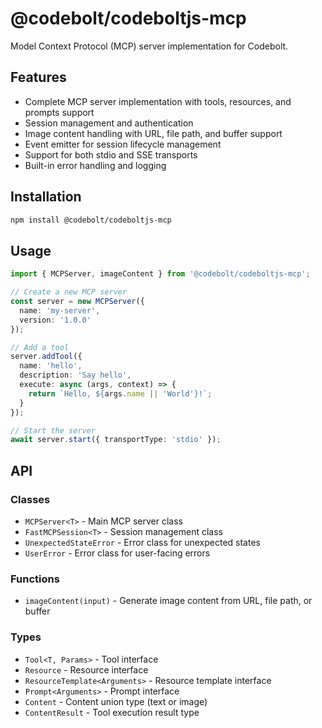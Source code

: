 # @codebolt/codeboltjs-mcp

Model Context Protocol (MCP) server implementation for Codebolt.

## Features

- Complete MCP server implementation with tools, resources, and prompts support
- Session management and authentication
- Image content handling with URL, file path, and buffer support
- Event emitter for session lifecycle management
- Support for both stdio and SSE transports
- Built-in error handling and logging

## Installation

```bash
npm install @codebolt/codeboltjs-mcp
```

## Usage

```typescript
import { MCPServer, imageContent } from '@codebolt/codeboltjs-mcp';

// Create a new MCP server
const server = new MCPServer({
  name: 'my-server',
  version: '1.0.0'
});

// Add a tool
server.addTool({
  name: 'hello',
  description: 'Say hello',
  execute: async (args, context) => {
    return `Hello, ${args.name || 'World'}!`;
  }
});

// Start the server
await server.start({ transportType: 'stdio' });
```

## API

### Classes

- `MCPServer<T>` - Main MCP server class
- `FastMCPSession<T>` - Session management class
- `UnexpectedStateError` - Error class for unexpected states
- `UserError` - Error class for user-facing errors

### Functions

- `imageContent(input)` - Generate image content from URL, file path, or buffer

### Types

- `Tool<T, Params>` - Tool interface
- `Resource` - Resource interface
- `ResourceTemplate<Arguments>` - Resource template interface
- `Prompt<Arguments>` - Prompt interface
- `Content` - Content union type (text or image)
- `ContentResult` - Tool execution result type
